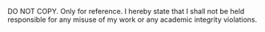 DO NOT COPY. Only for reference. I hereby state that I shall not be held responsible for any misuse of my work or any academic integrity violations.
